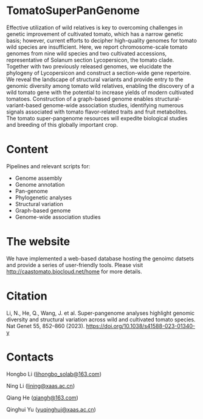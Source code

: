 # TomatoSuperPanGenome

Effective utilization of wild relatives is key to overcoming challenges in genetic improvement of cultivated tomato, which has a narrow genetic basis; however, current efforts to decipher high-quality genomes for tomato wild species are insufficient. Here, we report chromosome-scale tomato genomes from nine wild species and two cultivated accessions, representative of Solanum section Lycopersicon, the tomato clade. Together with two previously released genomes, we elucidate the phylogeny of Lycopersicon and construct a section-wide gene repertoire. We reveal the landscape of structural variants and provide entry to the genomic diversity among tomato wild relatives, enabling the discovery of a wild tomato gene with the potential to increase yields of modern cultivated tomatoes. Construction of a graph-based genome enables structural-variant-based genome-wide association studies, identifying numerous signals associated with tomato flavor-related traits and fruit metabolites. The tomato super-pangenome resources will expedite biological studies and breeding of this globally important crop.

# Content

Pipelines and relevant scripts for:

- Genome assembly 
- Genome annotation
- Pan-genome
- Phylogenetic analyses
- Structural variation
- Graph-based genome
- Genome-wide association studies

# The website

We have implemented a web-based database hosting the genoimc datsets and provide a series of user-friendly tools. Please visit http://caastomato.biocloud.net/home for more details.

# Citation

Li, N., He, Q., Wang, J. et al. Super-pangenome analyses highlight genomic diversity and structural variation across wild and cultivated tomato species. Nat Genet 55, 852–860 (2023). https://doi.org/10.1038/s41588-023-01340-y



# Contacts

Hongbo Li (lihongbo_solab@163.com)

Ning Li (lining@xaas.ac.cn)

Qiang He (qiangh@163.com)

Qinghui Yu (yuqinghui@xaas.ac.cn)
